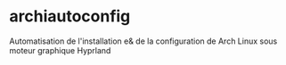 # archiautoconfig
Automatisation de l'installation e&amp; de la configuration de Arch Linux sous moteur graphique Hyprland
